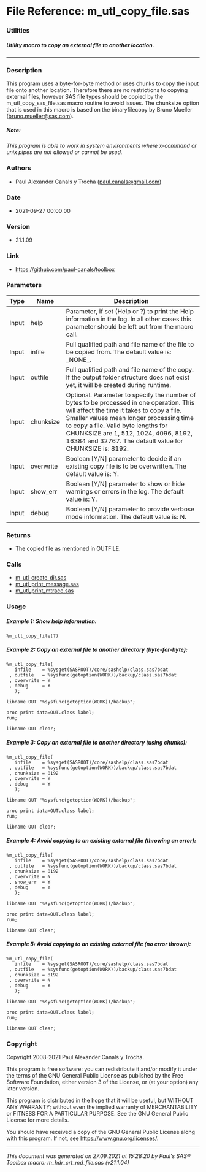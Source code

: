 # File Reference: m_utl_copy_file.sas

### Utilities

##### Utility macro to copy an external file to another location.

***

### Description
This program uses a byte-for-byte method or uses chunks to copy the input file onto another location. Therefore there are no restrictions to copying external files, however SAS file types should be copied by the m_utl_copy_sas_file.sas macro routine to avoid issues. The chunksize option that is used in this macro is based on the binaryfilecopy by Bruno Mueller (bruno.mueller@sas.com).

##### *Note:*
*This program is able to work in system environments where x-command or unix pipes are not allowed or cannot be used.*

### Authors
* Paul Alexander Canals y Trocha (paul.canals@gmail.com)

### Date
* 2021-09-27 00:00:00

### Version
* 21.1.09

### Link
* https://github.com/paul-canals/toolbox

### Parameters
| Type | Name | Description |
| ---- | ---- | ----------- |
| Input | help | Parameter, if set (Help or ?) to print the Help information in the log. In all other cases this parameter should be left out from the macro call. |
| Input | infile | Full qualified path and file name of the file to be copied from. The default value is: \_NONE\_. |
| Input | outfile | Full qualified path and file name of the copy. If the output folder structure does not exist yet, it will be created during runtime. |
| Input | chunksize | Optional. Parameter to specify the number of bytes to be processed in one operation. This will affect the time it takes to copy a file. Smaller values mean longer processing time to copy a file. Valid byte lengths for CHUNKSIZE are 1, 512, 1024, 4096, 8192, 16384 and 32767. The default value for CHUNKSIZE is: 8192. |
| Input | overwrite | Boolean [Y/N] parameter to decide if an existing copy file is to be overwritten. The default value is: Y. |
| Input | show_err | Boolean [Y/N] parameter to show or hide warnings or errors in the log. The default value is: Y. |
| Input | debug | Boolean [Y/N] parameter to provide verbose mode information. The default value is: N. |

### Returns
* The copied file as mentioned in OUTFILE.

### Calls
* [m_utl_create_dir.sas](m_utl_create_dir.md)
* [m_utl_print_message.sas](m_utl_print_message.md)
* [m_utl_print_mtrace.sas](m_utl_print_mtrace.md)

### Usage

##### Example 1: Show help information:
```sas
%m_utl_copy_file(?)
```

##### Example 2: Copy an external file to another directory (byte-for-byte):
```sas
%m_utl_copy_file(
   infile    = %sysget(SASROOT)/core/sashelp/class.sas7bdat
 , outfile   = %sysfunc(getoption(WORK))/backup/class.sas7bdat
 , overwrite = Y
 , debug     = Y
   );

libname OUT "%sysfunc(getoption(WORK))/backup";

proc print data=OUT.class label;
run;

libname OUT clear;

```

##### Example 3: Copy an external file to another directory (using chunks):
```sas
%m_utl_copy_file(
   infile    = %sysget(SASROOT)/core/sashelp/class.sas7bdat
 , outfile   = %sysfunc(getoption(WORK))/backup/class.sas7bdat
 , chunksize = 8192
 , overwrite = Y
 , debug     = Y
   );

libname OUT "%sysfunc(getoption(WORK))/backup";

proc print data=OUT.class label;
run;

libname OUT clear;

```

##### Example 4: Avoid copying to an existing external file (throwing an error):
```sas
%m_utl_copy_file(
   infile    = %sysget(SASROOT)/core/sashelp/class.sas7bdat
 , outfile   = %sysfunc(getoption(WORK))/backup/class.sas7bdat
 , chunksize = 8192
 , overwrite = N
 , show_err  = Y
 , debug     = Y
   );

libname OUT "%sysfunc(getoption(WORK))/backup";

proc print data=OUT.class label;
run;

libname OUT clear;

```

##### Example 5: Avoid copying to an existing external file (no error thrown):
```sas
%m_utl_copy_file(
   infile    = %sysget(SASROOT)/core/sashelp/class.sas7bdat
 , outfile   = %sysfunc(getoption(WORK))/backup/class.sas7bdat
 , chunksize = 8192
 , overwrite = N
 , debug     = Y
   );

libname OUT "%sysfunc(getoption(WORK))/backup";

proc print data=OUT.class label;
run;

libname OUT clear;

```

### Copyright
Copyright 2008-2021 Paul Alexander Canals y Trocha. 
 
This program is free software: you can redistribute it and/or modify 
it under the terms of the GNU General Public License as published by 
the Free Software Foundation, either version 3 of the License, or 
(at your option) any later version. 
 
This program is distributed in the hope that it will be useful, 
but WITHOUT ANY WARRANTY; without even the implied warranty of 
MERCHANTABILITY or FITNESS FOR A PARTICULAR PURPOSE. See the 
GNU General Public License for more details. 
 
You should have received a copy of the GNU General Public License 
along with this program. If not, see <https://www.gnu.org/licenses/>. 


***
*This document was generated on 27.09.2021 at 15:28:20  by Paul's SAS&reg; Toolbox macro: m_hdr_crt_md_file.sas (v21.1.04)*
